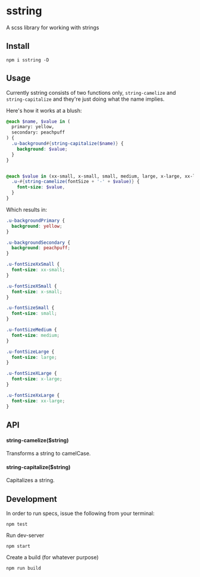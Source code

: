 # sstring

A scss library for working with strings


## Install

```cli
npm i sstring -D
```

## Usage

Currently sstring consists of two functions only, `string-camelize` and `string-capitalize` and they're just doing what the name implies.

Here's how it works at a blush:

```scss
@each $name, $value in (
  primary: yellow,
  secondary: peachpuff
) {
  .u-background#{string-capitalize($name)} {
    background: $value;
  }
}


@each $value in (xx-small, x-small, small, medium, large, x-large, xx-large) {
  .u-#{string-camelize(fontSize + '-' + $value)} {
    font-size: $value,
  }
}
```

Which results in:

```css
.u-backgroundPrimary {
  background: yellow;
}

.u-backgroundSecondary {
  background: peachpuff;
}

.u-fontSizeXxSmall {
  font-size: xx-small;
}

.u-fontSizeXSmall {
  font-size: x-small;
}

.u-fontSizeSmall {
  font-size: small;
}

.u-fontSizeMedium {
  font-size: medium;
}

.u-fontSizeLarge {
  font-size: large;
}

.u-fontSizeXLarge {
  font-size: x-large;
}

.u-fontSizeXxLarge {
  font-size: xx-large;
}
```

## API

#### string-camelize($string)

Transforms a string to camelCase.


#### string-capitalize($string)

Capitalizes a string.



## Development

In order to run specs, issue the following from your terminal:

```cli
npm test
```

Run dev-server

```cli
npm start
```

Create a build (for whatever purpose)

```cli
npm run build
```
